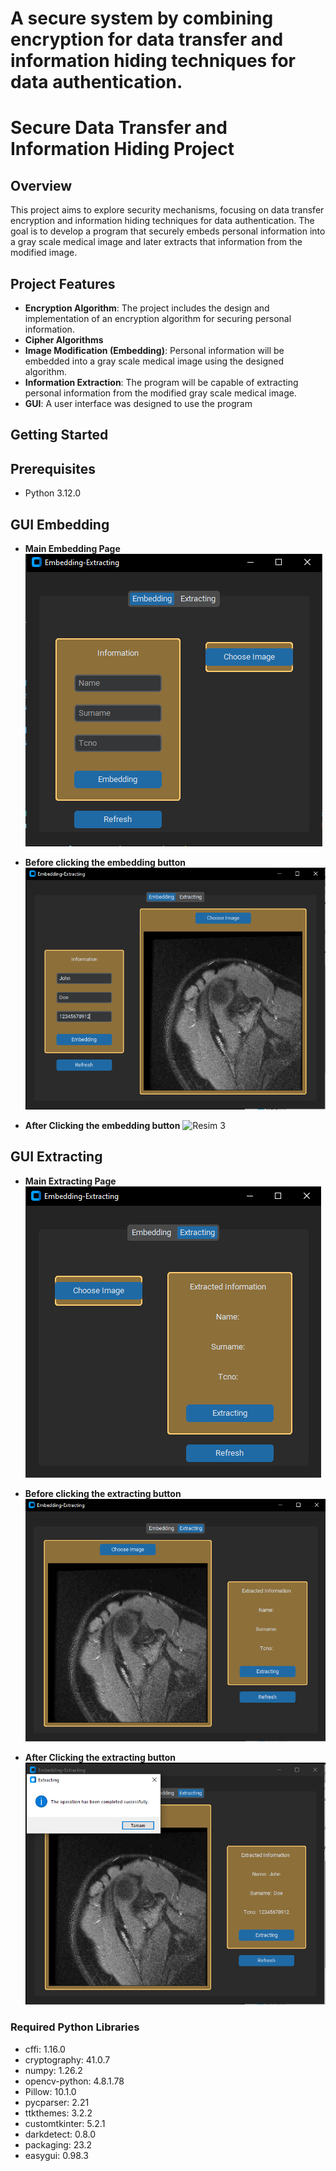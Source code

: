 # A secure system by combining encryption for data transfer and information hiding techniques for data authentication.

# Secure Data Transfer and Information Hiding Project

## Overview
This project aims to explore security mechanisms, focusing on data transfer encryption and information hiding techniques for data authentication. The goal is to develop a program that securely embeds personal information into a gray scale medical image and later extracts that information from the modified image.

## Project Features
- **Encryption Algorithm**: The project includes the design and implementation of an encryption algorithm for securing personal information.
- **Cipher Algorithms**
- **Image Modification (Embedding)**: Personal information will be embedded into a gray scale medical image using the designed algorithm.
- **Information Extraction**: The program will be capable of extracting personal information from the modified gray scale medical image.
- **GUI**: A user interface was designed to use the program

## Getting Started
## Prerequisites
- Python 3.12.0
## GUI Embedding
- **Main Embedding Page**
  ![Resim 1](./GUI_Images/Embedding.png)

- **Before clicking the embedding button**
  ![Resim 2](./GUI_Images/Before_Embedding_Button.PNG)

- **After Clicking the embedding button**
  ![Resim 3](./GUI_Images/After_Embedding_Button.PNG)

## GUI Extracting
- **Main Extracting Page**
  ![Resim 1](./GUI_Images/Extracting.PNG)

- **Before clicking the extracting button**
  ![Resim 2](./GUI_Images/Before_Extracting_Button.PNG)

- **After Clicking the extracting button**
  ![Resim 3](./GUI_Images/After_Extracting_Button.PNG)
### Required Python Libraries
- cffi: 1.16.0
- cryptography: 41.0.7
- numpy: 1.26.2
- opencv-python: 4.8.1.78
- Pillow: 10.1.0
- pycparser: 2.21
- ttkthemes: 3.2.2
- customtkinter: 5.2.1
- darkdetect: 0.8.0
- packaging: 23.2
- easygui: 0.98.3
